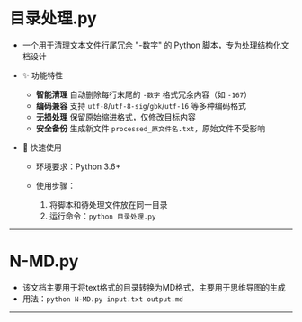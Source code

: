 # 目录处理.py

- 一个用于清理文本文件行尾冗余 "-数字" 的 Python 脚本，专为处理结构化文档设计

- ✨ 功能特性

  - **智能清理**  自动删除每行末尾的 `-数字` 格式冗余内容（如 `-167`）
  - **编码兼容**  支持 `utf-8`/`utf-8-sig`/`gbk`/`utf-16` 等多种编码格式
  - **无损处理**  保留原始缩进格式，仅修改目标内容
  - **安全备份**  生成新文件 `processed_原文件名.txt`，原始文件不受影响

- 🚀 快速使用

  - 环境要求：Python 3.6+

  - 使用步骤：
    1. 将脚本和待处理文件放在同一目录
    2. 运行命令：`python 目录处理.py`
---
# N-MD.py
- 该文档主要用于将text格式的目录转换为MD格式，主要用于思维导图的生成
- 用法：`python N-MD.py input.txt output.md`

---
